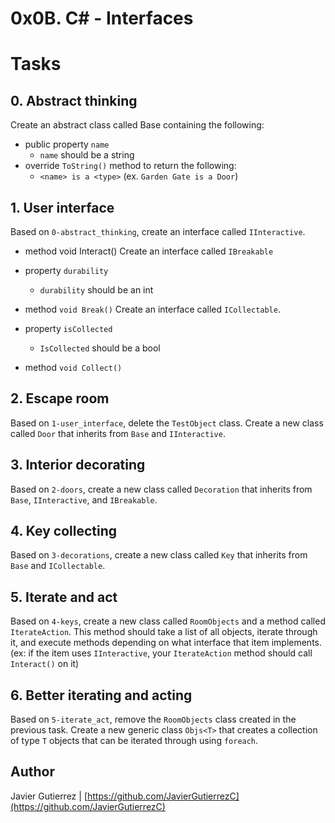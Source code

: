 # 0x0B. C# - Interfaces

# Tasks

## 0. Abstract thinking 
Create an abstract class called Base containing the following:

* public property ```name```
    * ```name``` should be a string
* override ```ToString()``` method to return the following:
    * ```<name> is a <type>``` (ex. ```Garden Gate is a Door```)

## 1. User interface
Based on ```0-abstract_thinking```, create an interface called ```IInteractive```.

* method void Interact()
Create an interface called ```IBreakable```

* property ```durability```
    * ```durability``` should be an int
* method ```void Break()```
Create an interface called ```ICollectable```.

* property ```isCollected```
    * ```IsCollected``` should be a bool
* method ```void Collect()```

## 2. Escape room 
Based on ```1-user_interface```, delete the ```TestObject``` class. Create a new class called ```Door``` that inherits from ```Base``` and ```IInteractive```.

## 3. Interior decorating
Based on ```2-doors```, create a new class called ```Decoration``` that inherits from ```Base```, ```IInteractive```, and ```IBreakable```.

## 4. Key collecting
Based on ```3-decorations```, create a new class called ```Key``` that inherits from ```Base``` and ```ICollectable```.

## 5. Iterate and act 
Based on ```4-keys```, create a new class called ```RoomObjects``` and a method called ```IterateAction```. This method should take a list of all objects, iterate through it, and execute methods depending on what interface that item implements. (ex: if the item uses ```IInteractive```, your ```IterateAction``` method should call ```Interact()``` on it)

## 6. Better iterating and acting

Based on ```5-iterate_act```, remove the ```RoomObjects``` class created in the previous task. Create a new generic class ```Objs<T>``` that creates a collection of type ```T``` objects that can be iterated through using ```foreach```.


## Author

Javier Gutierrez  | [https://github.com/JavierGutierrezC](https://github.com/JavierGutierrezC)